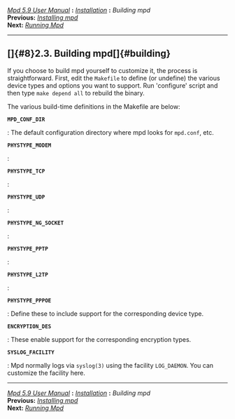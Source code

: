 [*Mpd 5.9 User Manual*](mpd.html) **:** [*Installation*](mpd5.html)
**:** *Building mpd*\
**Previous:** [*Installing mpd*](mpd7.html)\
**Next:** [*Running Mpd*](mpd9.html)

------------------------------------------------------------------------

## []{#8}2.3. Building mpd[]{#building}

If you choose to build mpd yourself to customize it, the process is
straightforward. First, edit the `Makefile` to define (or undefine) the
various device types and options you want to support. Run \'configure\'
script and then type `make depend all` to rebuild the binary.

The various build-time definitions in the Makefile are below:

**`MPD_CONF_DIR`**

:   The default configuration directory where mpd looks for `mpd.conf`,
    etc.

**`PHYSTYPE_MODEM`**

:   

**`PHYSTYPE_TCP`**

:   

**`PHYSTYPE_UDP`**

:   

**`PHYSTYPE_NG_SOCKET`**

:   

**`PHYSTYPE_PPTP`**

:   

**`PHYSTYPE_L2TP`**

:   

**`PHYSTYPE_PPPOE`**

:   Define these to include support for the corresponding device type.

**`ENCRYPTION_DES`**

:   These enable support for the corresponding encryption types.

**`SYSLOG_FACILITY`**

:   Mpd normally logs via `syslog(3)` using the facility `LOG_DAEMON`.
    You can customize the facility here.

------------------------------------------------------------------------

[*Mpd 5.9 User Manual*](mpd.html) **:** [*Installation*](mpd5.html)
**:** *Building mpd*\
**Previous:** [*Installing mpd*](mpd7.html)\
**Next:** [*Running Mpd*](mpd9.html)
